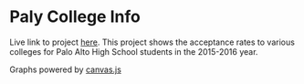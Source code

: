 # Paly College Info

Live link to project [here](https://kaiyotesoft.github.io/collegeInfo/).
This project shows the acceptance rates to various colleges for Palo Alto High School students in the 2015-2016 year. 

Graphs powered by [canvas.js](https://canvasjs.com/)
